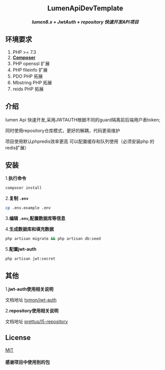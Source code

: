 <h2 align="center">LumenApiDevTemplate<h5>

<p align="center">
    <b>lumen8.x + JwtAuth + repository 快速开发API项目</b>
</p>

## 环境要求

1. PHP >= 7.3
2. **[Composer](https://getcomposer.org/)**
3. PHP openssl 扩展
4. PHP fileinfo 扩展
5. PDO PHP 拓展
6. Mbstring PHP 拓展
7. reids PHP 拓展

## 介绍

lumen Api 快速开发,采用JWTAUTH根据不同的guard隔离前后端用户表token;

同时使用repository仓库模式，更好的解耦，代码更易维护

项目使用默认phpredis效率更高 可以配置缓存和队列使用（必须安装php 的 redis扩展）

## 安装

1.**执行命令**

```bash
composer install 
```

2.**复制 `.env`**

```bash
cp .env.example .env
```

3.**编辑 `.env`,配置数据库等信息**

4.**生成数据库和填充数据**

```bash
php artisan migrate && php artisan db:seed
```

5.**配置jwt-auth**

```bash
php artisan jwt:secret
```

## 其他

1.**jwt-auth使用相关说明**

文档地址  [tymon/jwt-auth](https://jwt-auth.readthedocs.io/en/develop/lumen-installation/)

2.**repository使用相关说明**

文档地址  [prettus/l5-repository](https://packagist.org/packages/prettus/l5-repository?)

## License
  [MIT](https://github.com/cranux/LumenApiDevTemplate/blob/master/LICENSE)

#### 感谢项目中使用到的包

